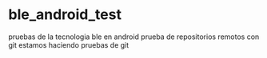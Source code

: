 # ble_android_test
pruebas de la tecnologia ble en android
prueba de repositorios remotos con git
estamos haciendo pruebas de git
